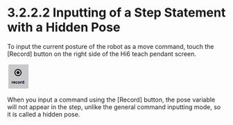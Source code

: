 # 3.2.2.2 Inputting of a Step Statement with a Hidden Pose

To input the current posture of the robot as a move command, touch the \[Record\] button on the right side of the Hi6 teach pendant screen.



![](../../../.gitbook/assets/image%20%28348%29.png)

When you input a command using the \[Record\] button, the pose variable will not appear in the step, unlike the general command inputting mode, so it is called a hidden pose.



